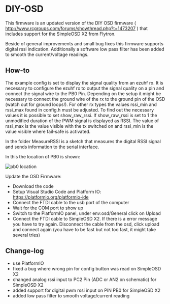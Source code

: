 DIY-OSD
=======

This firmware is an updated version of the DIY OSD firmware ( http://www.rcgroups.com/forums/showthread.php?t=1473207 ) that includes support for the SimpleOSD X2 from Flytron.

Beside of general improvements and small bug fixes this firmware supports digital rssi indication. Additionally a software low pass filter has been added to smooth the current/voltage readings.

How-to
------

The example config is set to display the signal quality from an ezuhf rx. It is necessary to configure the ezuhf rx to output the signal quality on a pin and connect the signal wire to the PB0 Pin. Depending on the setup it might be necessary to connect the ground wire of the rx to the ground pin of the OSD (watch out for ground loops!). For other rx types the values rssi_min and rssi_max found in config.h must be adjusted. To find out the necessary values it is possible to set show_raw_rssi. If show_raw_rssi is set to 1 the unmodified duration of the PWM signal is displayed as RSSI. The value of rssi_max is the value visible with the tx switched on and rssi_min is the value visible where fail-safe is activated.

In the folder MeasureRSSI is a sketch that measures the digital RSSI signal and sends information to the serial interface.

In this the location of PB0 is shown:

![pb0 location](https://github.com/schugabe/DIY-OSD/blob/master/pb0.jpg) 

Update the OSD Firmware:
* Download the code
* Setup Visual Studio Code and Platform IO: https://platformio.org/platformio-ide
* Connect the FTDI cable to the usb port of the computer
* Wait for the COM port to show up
* Switch to the PlatformIO panel, under env:osd/General click on Upload
* Connect the FTDI cable to SimpleOSD X2. If there is a error message you have to try again. Disconnect the cable from the osd, click upload and connect again (you have to be fast but not too fast, it might take several tries)

Change-log
---------
* use PlatformIO
* fixed a bug where wrong pin for config button was read on SimpleOSD X2
* changed analog rssi input to PC2 Pin (ADC or AN2 on schematic) for SimpleOSD X2
* added support for digital pwm rssi input on PIN PB0 for SimpleOSD X2
* added low pass filter to smooth voltage/current reading

